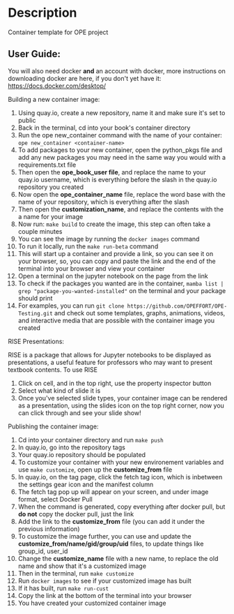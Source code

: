 # Description

Container template for OPE project

## User Guide:

You will also need docker **and** an account with docker, more instructions on downloading docker are here, if you don't yet have it: https://docs.docker.com/desktop/

Building a new container image:
1. Using quay.io, create a new repository, name it and make sure it's set to public
2. Back in the terminal, cd into your book's container directory
3. Run the ope new_container command with the name of your container: ```ope new_container <container-name>```
4. To add packages to your new container, open the python_pkgs file and add any new packages you may need in the same way you would with a requirements.txt file
5. Then open the **ope_book_user file**, and replace the name to your quay.io username, which is everything before the slash in the quay.io repository you created
6. Now open the **ope_container_name** file, replace the word base with the name of your repository, which is everything after the slash
7. Then open the **customization_name**, and replace the contents with the a name for your image
8. Now run: ```make build``` to create the image, this step can often take a couple minutes
9. You can see the image by running the ```docker images``` command
10. To run it locally, run the ```make run-beta``` command
11. This will start up a container and provide a link, so you can see it on your browser, so, you can copy and paste the link and the end of the terminal into your browser and view your container
12. Open a terminal on the jupyter notebook on the page from the link
13. To check if the packages you wanted are in the container, ```mamba list | grep "package-you-wanted-installed"``` on the terminal and your package should print
14. For examples, you can run ```git clone https://github.com/OPEFFORT/OPE-Testing.git``` and check out some templates, graphs, animations, videos, and interactive media that are possible with the container image you created


RISE Presentations:

RISE is a package that allows for Jupyter notebooks to be displayed as presentations, a useful feature for professors who may want to present textbook contents. To use RISE
1. Click on cell, and in the top right, use the property inspector button
2. Select what kind of slide it is
3. Once you've selected slide types, your container image can be rendered as a presentation, using the slides icon on the top right corner, now you can click through and see your slide show!

Publishing the container image:
1. Cd into your container directory and run ```make push```
2. In quay.io, go into the repository tags
2. Your quay.io repository should be populated
3. To customize your container with your new environement variables and use ```make customize```, open up the **customize_from** file
4. In quay.io, on the tag page, click the fetch tag icon, which is inbetween the settings gear icon and the manifest column
5. The fetch tag pop up will appear on your screen, and under image format, select Docker Pull
6. When the command is generated, copy everything after docker pull, but **do not** copy the docker pull, just the link
7. Add the link to the **customize_from** file (you can add it under the previous information)
8. To customize the image further, you can use and update the **customize_from/name/gid/group/uid** files, to update things like group_id, user_id
9. Change the **customize_name** file with a new name, to replace the old name and show that it's a customized image
10. Then in the terminal, run ```make customize```
11. Run ```docker images``` to see if your customized image has built
12. If it has built, run ```make run-cust```
13. Copy the link at the bottom of the terminal into your browser
14. You have created your customized container image


